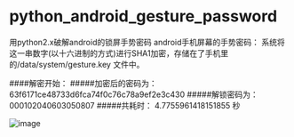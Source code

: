 # python_android_gesture_password
用python2.x破解android的锁屏手势密码
android手机屏幕的手势密码：
系统将这一串数字(以十六进制的方式)进行SHA1加密，存储在了手机里的/data/system/gesture.key 文件中。

####解密开始：
#####加密后的密码为：63f6171ce48733d6fca74f0c76c78a9ef2e3c430
#####解锁密码为： 000102040603050807
#####共耗时： 4.7755961418151855 秒

![image](https://github.com/Tim9Liu9/python_android_gesture_password/blob/master/gesture_jpg.png)
